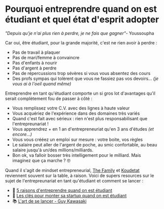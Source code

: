 # Pourquoi entreprendre quand on est étudiant et quel état d'esprit adopter

*"Depuis qu'je n'ai plus rien à perdre, je ne fais que gagner"*- Youssoupha

Car oui, être étudiant, pour la grande majorité, c'est ne rien avoir à perdre :

- Pas de travail à plaquer
- Pas de mari/femme à convaincre
- Pas d'enfants à nourir
- Pas d'argent à perdre
- Pas de répercussions trop sévères si vous vous absentez des cours
- Des profs sympas qui tolèrent que vous ne fassiez pas vos devoirs... *(je vous ai à l'oeil quand même)*

Entreprendre en tant qu'étudiant comporte un si gros lot d'avantages qu'il serait complètement fou de passer à côté :

- Vous remplissez votre C.V. avec des lignes à haute valeur
- Vous acquériez de l'expérience dans des domaines très variés
- Quand c'est fait avec sérieux : rien n'est plus responsabilisant que l'entrepreunariat !
- Vous apprendrez + en 1 an d'entrepreneuriat qu'en 3 ans d'études *(et encore...)*
- Vous vous crééez un emploi sur mesure : votre boite, vos règles
- Le salaire peut aller de l'argent de poche, au smic confortable, au beau salaire jusqu'à un/des millions/milliards.
- Bon ok, va falloir bosser très intelligement pour le milliard. Mais imaginez que ça marche ? 🤓

Quand il s'agit de mindset entrepreneurial, [The Family](https://thefamily.co) et [Koudetat](https://koudetat.co) reviennent souvent sur la table, à raison. 
Voici de supers resources sur le sujet de l'entrepreunariat en tant qu'étudiant et comment se lancer :

- 📝 [5 raisons d'entreprendre quand on est étudiant](https://medium.com/rejoignez-le-koudetat/5-raisons-d-entreprendre-quand-on-est-%C3%A9tudiant-c74834743774)
- 🎥 [Les clés pour monter sa startup quand on est étudiant](https://www.youtube.com/watch?v=6XSPDHu8ioA)
- 📚 [L'art de se lancer - Guy Kawasaki](https://www.amazon.fr/Lart-lancer-guide-terrain-entrepreneur/dp/2915142165)